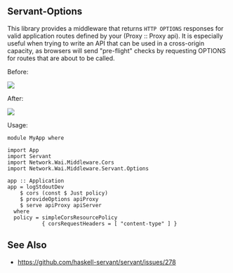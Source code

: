 ## Servant-Options

This library provides a middleware that returns `HTTP OPTIONS` responses for
valid application routes defined by your (Proxy :: Proxy api).
It is especially useful when trying to write an API that can be used
in a cross-origin capacity, as browsers will send "pre-flight" checks
by requesting OPTIONS for routes that are about to be called.

Before:

![](/sordina/servant-options/blob/master/images/before.png?raw=true)

After:

![](/sordina/servant-options/blob/master/images/after.png?raw=true)

Usage:

    module MyApp where

    import App
    import Servant
    import Network.Wai.Middleware.Cors
    import Network.Wai.Middleware.Servant.Options

    app :: Application
    app = logStdoutDev
        $ cors (const $ Just policy)
        $ provideOptions apiProxy
        $ serve apiProxy apiServer
      where
      policy = simpleCorsResourcePolicy
               { corsRequestHeaders = [ "content-type" ] }

## See Also

* <https://github.com/haskell-servant/servant/issues/278>
